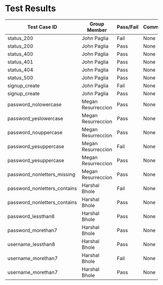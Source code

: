 # Test Results

| Test Case ID | Group Member           | Pass/Fail | Comments|
|--------------|------------------------|-----------|---------|
| status_200   | John Paglia            | Fail      | None    |
| status_200   | John Paglia            | Pass      | None    |
| status_400   | John Paglia            | Pass      | None    |
| status_401   | John Paglia            | Pass      | None    |
| status_404   | John Paglia            | Pass      | None    |
| status_500   | John Paglia            | Pass      | None    |
| signup_create| John Paglia            | Fail      | None    |
| signup_create| John Paglia            | Pass      | None    |
| password_nolowercase | Megan Resurreccion     | Pass      | None    |
| password_yeslowercase| Megan Resurreccion     | Pass      | None    |
| password_nouppercase | Megan Resurreccion     | Pass      | None    |
| password_yesuppercase| Megan Resurreccion     | Fail      | None    |
| password_yesuppercase| Megan Resurreccion     | Pass      | None    |
| password_nonletters_missing  | Megan Resurreccion     | Pass      | None    |
| password_nonletters_contains | Harshal Bhole          | Fail      | None    |
| password_nonletters_contains | Harshal Bhole          | Pass      | None    |
| password_lessthan8  | Harshal Bhole          | Pass      | None    |
| password_morethan7  | Harshal Bhole          | Pass      | None    |
| username_lessthan8  | Harshal Bhole          | Pass      | None    |
| username_morethan7  | Harshal Bhole          | Fail      | None    |
| username_morethan7  | Harshal Bhole          | Pass      | None    |
